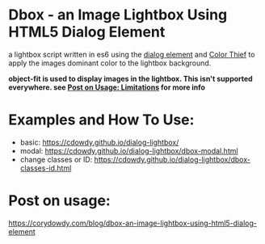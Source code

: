 # Dbox - an Image Lightbox Using HTML5 Dialog Element  

a lightbox script written in es6 using the [dialog element](https://developer.mozilla.org/en-US/docs/Web/HTML/Element/dialog) and [Color Thief](http://lokeshdhakar.com/projects/color-thief/) to apply the images dominant color to the lightbox background.   

**object-fit is used to display images in the lightbox. This isn't supported everywhere. see [Post on Usage: Limitations](https:://corydowdy.com/blog/blog/dbox-an-image-lightbox-using-html5-dialog-element#limitations) for more info** 

# Examples and How To Use:  
* basic: https://cdowdy.github.io/dialog-lightbox/ 
* modal: https://cdowdy.github.io/dialog-lightbox/dbox-modal.html  
* change classes or ID: https://cdowdy.github.io/dialog-lightbox/dbox-classes-id.html  

# Post on usage:  
https://corydowdy.com/blog/dbox-an-image-lightbox-using-html5-dialog-element


